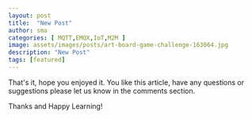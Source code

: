 ```yaml
---
layout: post
title:  "New Post"
author: sma
categories: [ MQTT,EMQX,IoT,M2M ]
image: assets/images/posts/art-board-game-challenge-163064.jpg
description: "New Post"
tags: [featured]
---
```


  




That's it, hope you enjoyed it. You like this article, have any questions or suggestions please let us know in the comments section.

Thanks and Happy Learning!
